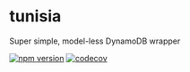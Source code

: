 # tunisia

Super simple, model-less DynamoDB wrapper

[![npm version](https://badge.fury.io/js/%40dotvirus%2Ftunisia.svg)](https://badge.fury.io/js/%40dotvirus%2Ftunisia)
[![codecov](https://codecov.io/gh/dotvirus/tunisia/branch/master/graph/badge.svg?token=OTGE5ASU1O)](https://codecov.io/gh/dotvirus/tunisia)
